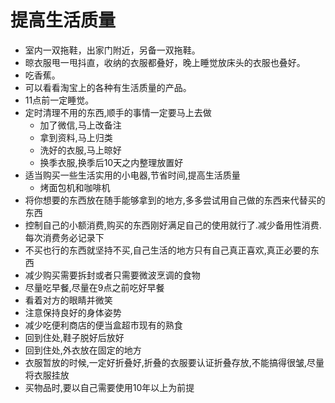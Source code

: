 # 提高生活质量
- 室内一双拖鞋，出家门附近，另备一双拖鞋。
- 晾衣服甩一甩抖直，收纳的衣服都叠好，晚上睡觉放床头的衣服也叠好。
- 吃香蕉。
- 可以看看淘宝上的各种有生活质量的产品。
- 11点前一定睡觉。
- 定时清理不用的东西,顺手的事情一定要马上去做
  - 加了微信,马上改备注
  - 拿到资料,马上归类
  - 洗好的衣服,马上晾好
  - 换季衣服,换季后10天之内整理放置好
- 适当购买一些生活实用的小电器,节省时间,提高生活质量
  - 烤面包机和咖啡机
- 将你想要的东西放在随手能够拿到的地方,多多尝试用自己做的东西来代替买的东西
- 控制自己的小额消费,购买的东西刚好满足自己的使用就行了.减少备用性消费.每次消费务必记录下
- 不买也行的东西就坚持不买,自己生活的地方只有自己真正喜欢,真正必要的东西
- 减少购买需要拆封或者只需要微波烹调的食物
- 尽量吃早餐,尽量在9点之前吃好早餐
- 看着对方的眼睛并微笑
- 注意保持良好的身体姿势
- 减少吃便利商店的便当盒超市现有的熟食
- 回到住处,鞋子脱好后放好
- 回到住处,外衣放在固定的地方
- 衣服暂放的时候,一定好折叠好,折叠的衣服要认证折叠存放,不能搞得很皱,尽量将衣服挂放
- 买物品时,要以自己需要使用10年以上为前提
